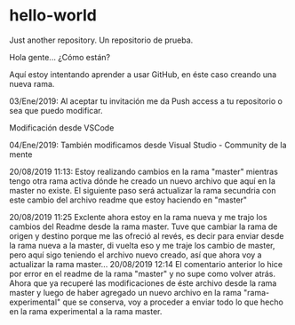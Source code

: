 # hello-world
Just another repository. Un repositorio de prueba.

Hola gente... ¿Cómo están?

Aquí estoy intentando aprender a usar GitHub, en éste caso creando una nueva rama.

03/Ene/2019:
Al aceptar tu invitación me da Push access a tu repositorio o sea que puedo modificar.

Modificación desde VSCode

04/Ene/2019:
También modificamos desde Visual Studio - Community de la mente

20/08/2019 11:13:
Estoy realizando cambios en la rama "master" mientras tengo otra rama activa dónde he creado un nuevo archivo que aquí en la master no existe. El siguiente paso será actualizar la rama secundria con este cambio del archivo readme que estoy haciendo en "master"

20/08/2019 11:25
Exclente ahora estoy en la rama nueva y me trajo los cambios del Readme desde la rama master. Tuve que cambiar la rama de origen y destino porque me las ofreció al revés, es decir para enviar desde la rama nueva a la master, di vuelta eso y me traje los cambio de master, pero aquí sigo teniendo el archivo nuevo creado, así que ahora voy a actualizar la rama master...
20/08/2019 12:14
El comentario anterior lo hice por error en el readme de la rama "master" y no supe como volver atrás. Ahora que ya recuperé las modificaciones de éste archivo desde la rama master y luego de haber agregado un nuevo archivo en la rama "rama-experimental" que se conserva, voy a proceder a enviar todo lo que hecho en la rama experimental a la rama master.

